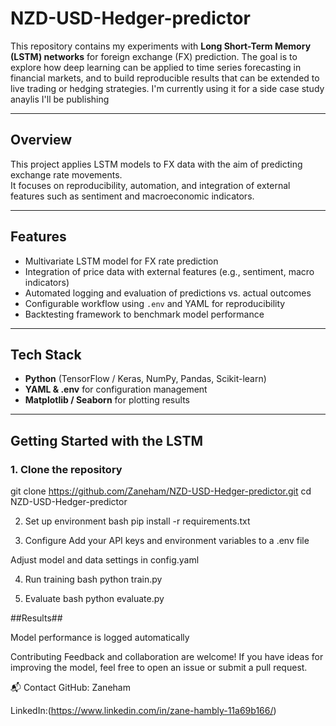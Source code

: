 # NZD-USD-Hedger-predictor


This repository contains my experiments with **Long Short-Term Memory (LSTM) networks** for foreign exchange (FX) prediction. The goal is to explore how deep learning can be applied to time series forecasting in financial markets, and to build reproducible results that can be extended to live trading or hedging strategies. I'm currently using it for a side case study anaylis I'll be publishing

---

##  Overview
This project applies LSTM models to FX data with the aim of predicting exchange rate movements.  
It focuses on reproducibility, automation, and integration of external features such as sentiment and macroeconomic indicators.

---

##  Features
- Multivariate LSTM model for FX rate prediction  
- Integration of price data with external features (e.g., sentiment, macro indicators)  
- Automated logging and evaluation of predictions vs. actual outcomes  
- Configurable workflow using `.env` and YAML for reproducibility  
- Backtesting framework to benchmark model performance  

---

##  Tech Stack
- **Python** (TensorFlow / Keras, NumPy, Pandas, Scikit-learn)  
- **YAML & .env** for configuration management  
- **Matplotlib / Seaborn** for plotting results  

---

## Getting Started with the LSTM

### 1. Clone the repository
git clone https://github.com/Zaneham/NZD-USD-Hedger-predictor.git
cd NZD-USD-Hedger-predictor

2. Set up environment
bash
pip install -r requirements.txt


3. Configure
Add your API keys and environment variables to a .env file

Adjust model and data settings in config.yaml


4. Run training
bash
python train.py


5. Evaluate
bash
python evaluate.py


##Results##

Model performance is logged automatically



 Contributing
Feedback and collaboration are welcome! If you have ideas for improving the model, feel free to open an issue or submit a pull request.

📬 Contact
GitHub: Zaneham

LinkedIn:(https://www.linkedin.com/in/zane-hambly-11a69b166/)
